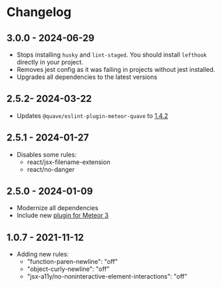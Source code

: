 # Changelog

## 3.0.0 - 2024-06-29

- Stops installing `husky` and `lint-staged`. You should install `lefthook` directly in your project.
- Removes jest config as it was failing in projects without jest installed.
- Upgrades all dependencies to the latest versions

## 2.5.2- 2024-03-22

- Updates `@quave/eslint-plugin-meteor-quave` to [1.4.2](https://github.com/quavedev/eslint-plugin/blob/main/CHANGELOG.md#142---2024-03-22)

## 2.5.1 - 2024-01-27

- Disables some rules:
  - react/jsx-filename-extension
  - react/no-danger

## 2.5.0 - 2024-01-09

- Modernize all dependencies
- Include new [plugin for Meteor 3](https://github.com/quavedev/eslint-plugin)

## 1.0.7 - 2021-11-12

- Adding new rules:
  - "function-paren-newline": "off"
  - "object-curly-newline": "off"
  - "jsx-a11y/no-noninteractive-element-interactions": "off"

